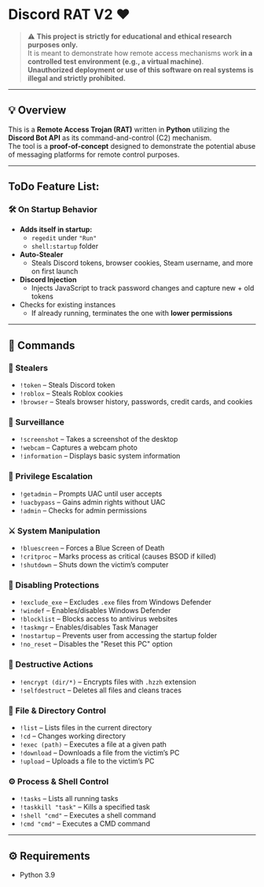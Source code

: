 # Discord RAT V2 ❤

> ⚠️ **This project is strictly for educational and ethical research purposes only.**  
> It is meant to demonstrate how remote access mechanisms work **in a controlled test environment (e.g., a virtual machine)**.  
> **Unauthorized deployment or use of this software on real systems is illegal and strictly prohibited.**

---

## 💡 Overview

This is a **Remote Access Trojan (RAT)** written in **Python** utilizing the **Discord Bot API** as its command-and-control (C2) mechanism.  
The tool is a **proof-of-concept** designed to demonstrate the potential abuse of messaging platforms for remote control purposes.

---

## ToDo Feature List:

### 🛠 On Startup Behavior
- **Adds itself in startup:** 
  - `regedit` under `"Run"`  
  - `shell:startup` folder
- **Auto-Stealer**  
  - Steals Discord tokens, browser cookies, Steam username, and more on first launch
- **Discord Injection**  
  - Injects JavaScript to track password changes and capture new + old tokens
- Checks for existing instances  
  - If already running, terminates the one with **lower permissions**

---

## 🔧 Commands

### 🎯 Stealers
- `!token` – Steals Discord token  
- `!roblox` – Steals Roblox cookies  
- `!browser` – Steals browser history, passwords, credit cards, and cookies  

### 📸 Surveillance
- `!screenshot` – Takes a screenshot of the desktop  
- `!webcam` – Captures a webcam photo  
- `!information` – Displays basic system information  

### 🔐 Privilege Escalation
- `!getadmin` – Prompts UAC until user accepts  
- `!uacbypass` – Gains admin rights without UAC  
- `!admin` – Checks for admin permissions  

### ⚔️ System Manipulation
- `!bluescreen` – Forces a Blue Screen of Death  
- `!critproc` – Marks process as critical (causes BSOD if killed)  
- `!shutdown` – Shuts down the victim’s computer  

### 🚫 Disabling Protections
- `!exclude_exe` – Excludes `.exe` files from Windows Defender  
- `!windef` – Enables/disables Windows Defender  
- `!blocklist` – Blocks access to antivirus websites  
- `!taskmgr` – Enables/disables Task Manager  
- `!nostartup` – Prevents user from accessing the startup folder  
- `!no_reset` – Disables the "Reset this PC" option  

### 🧨 Destructive Actions
- `!encrypt (dir/*)` – Encrypts files with `.hzzh` extension  
- `!selfdestruct` – Deletes all files and cleans traces  

### 📂 File & Directory Control
- `!list` – Lists files in the current directory  
- `!cd` – Changes working directory  
- `!exec (path)` – Executes a file at a given path  
- `!download` – Downloads a file from the victim’s PC  
- `!upload` – Uploads a file to the victim’s PC  

### ⚙️ Process & Shell Control
- `!tasks` – Lists all running tasks  
- `!taskkill "task"` – Kills a specified task  
- `!shell "cmd"` – Executes a shell command
- `!cmd "cmd"` – Executes a CMD command

---

## ⚙️ Requirements

- Python 3.9
